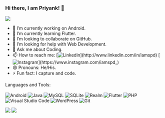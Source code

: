 ### Hi there, I am Priyank! 👋

![](https://komarev.com/ghpvc/?username=iamspd&color=blueviolet&style=flat-square)

<!--
**iamspd/iamspd** is a ✨ _special_ ✨ repository because its `README.md` (this file) appears on your GitHub profile.

Here are some ideas to get you started:
-->

- 🔭 I’m currently working on Android.
- 🌱 I’m currently learning Flutter.
- 👯 I’m looking to collaborate on GitHub.
- 🤔 I’m looking for help with Web Development.
- 💬 Ask me about Coding.
- 📫 How to reach me: 
[![Linkedin](https://img.shields.io/badge/-iamspd-blue?style=flat-square&amp&logo=linkedin&amp&logoColor=white&amp")](http://www.linkedin.com/in/iamspd)
[![Instagram](https://img.shields.io/badge/-iamspd__-red?style=flat-square&amp;logo=instagram&amp;logoColor=white&amp;")](https://www.instagram.com/iamspd_)
- 😄 Pronouns: He/His.
- ⚡ Fun fact: I capture and code.

Languages and Tools: <br/><br/>
![Android](https://img.shields.io/badge/-white?style=logo&amp;logo=android&amp;logoColor=brightgreen&amp;")
![Java](https://img.shields.io/badge/-white?style=logo&amp;logo=java&amp;logoColor=red&amp;")
![MySQL](https://img.shields.io/badge/-white?style=logo&amp;logo=mysql&amp;logoColor=blueviolet&amp;")
![SQLite](https://img.shields.io/badge/-white?style=logo&amp;logo=sqlite&amp;logoColor=yellowgreen&amp;")
![Realm](https://img.shields.io/badge/-white?style=logo&amp;logo=realm&amp;logoColor=red&amp;")
![Flutter](https://img.shields.io/badge/-white?style=logo&amp;logo=flutter&amp;logoColor=blue&amp;")
![PHP](https://img.shields.io/badge/-white?style=logo&amp;logo=php&amp;logoColor=blueviolet&amp;")
![Visual Studio Code](https://img.shields.io/badge/-white?style=logo&amp;logo=visual-studio-code&amp;logoColor=blue&amp;")
![WordPress](https://img.shields.io/badge/-white?style=logo&amp;logo=wordpress&amp;logoColor=9cf&amp;")
![Git](https://img.shields.io/badge/-white?style=logo&amp;logo=git&amp;logoColor=red&amp;")

<img src = "https://github-readme-stats.vercel.app/api/top-langs/?username=iamspd&amp;theme=dark&amp;hide_langs_below=1"/>

<img src = "https://github-readme-stats.vercel.app/api?username=iamspd&&show_icons=true&title_color=ffffff&icon_color=bb2acf&text_color=daf7dc&bg_color=151515"/>


